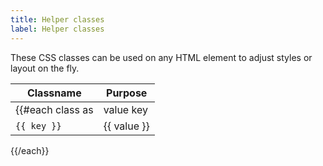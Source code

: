 ```yaml
---
title: Helper classes
label: Helper classes
---
```


These CSS classes can be used on any HTML element to adjust styles or layout on the fly.

Classname   | Purpose
------------|------------
{{#each class as |value key|}}
`{{ key }}` | {{ value }}
{{/each}}
